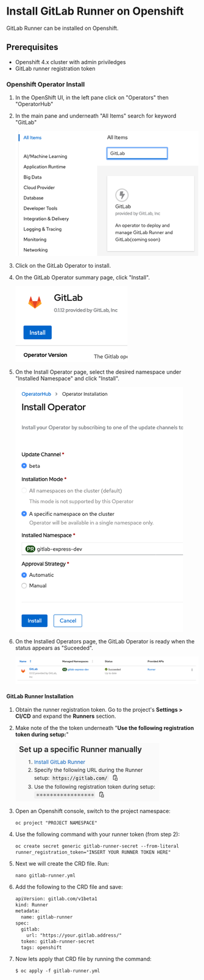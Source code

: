 # Install GitLab Runner on Openshift

GitLab Runner can be installed on Openshift.

## Prerequisites

- Openshift 4.x cluster with admin priviledges
- GitLab runner registration token


### Openshift Operator Install

1. In the OpenShift UI, in the left pane click on "Operators" then "OperatorHub"

1. In the main pane and underneath "All Items" search for keyword "GitLab"

    ![GitLab Operator](openshift-runner1.png)

1. Click on the GitLab Operator to install.

1. On the GitLab Operator summary page, click "Install".

    ![GitLab Operator Summary Page](openshift-runner2.png)

1. On the Install Operator page, select the desired namespace under "Installed Namespace" and click "Install".

    ![GitLab Operator Install Page](openshift-runner3.png)

1. On the Installed Operators page, the GitLab Operator is ready when the status appears as "Suceeded".

    ![GitLab Operator Install Status](openshift-runner4.png)

#### GitLab Runner Installation

1. Obtain the runner registration token. Go to the project's **Settings > CI/CD** and expand the **Runners** section.

1. Make note of the the token underneath "**Use the following registration token during setup:**"

    ![GitLab Runner Install Page](openshift-runner5.png)

1. Open an Openshift console, switch to the project namespace:

   ```shell
   oc project "PROJECT NAMESPACE"
   ```

1. Use the following command with your runner token (from step 2):

   ```shell
   oc create secret generic gitlab-runner-secret --from-literal runner_registration_token="INSERT YOUR RUNNER TOKEN HERE"
   ```


1. Next we will create the CRD file. Run:
   ```shell
   nano gitlab-runner.yml
   ```



1. Add the following to the CRD file and save:

   ```shell
   apiVersion: gitlab.com/v1beta1
   kind: Runner
   metadata:
     name: gitlab-runner
   spec:
     gitlab:
       url: "https://your.gitlab.address/"
     token: gitlab-runner-secret
     tags: openshift

   ```
1. Now lets apply that CRD file by running the command: 

   ```shell
   $ oc apply -f gitlab-runner.yml
   ```
